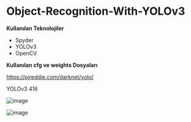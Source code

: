 # Object-Recognition-With-YOLOv3

**Kullanılan Teknolojiler**
* Spyder
* YOLOv3
* OpenCV

**Kullanılan cfg ve weights Dosyaları**

https://pjreddie.com/darknet/yolo/

YOLOv3 416

![image](https://user-images.githubusercontent.com/59871974/159184592-e88f104f-4e54-4d33-a7b8-dff0ff65fd76.png)

![image](https://user-images.githubusercontent.com/59871974/159185007-1977abf9-d74d-4846-9a56-1d54bc1990f1.png)

